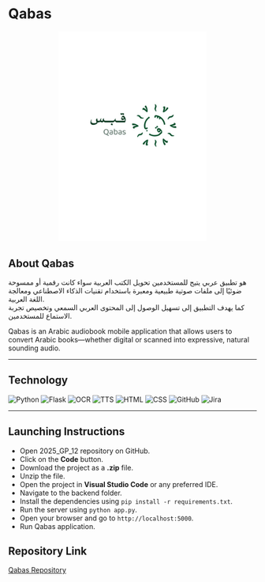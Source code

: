 # Qabas
<p align="center">
  <img src="https://github.com/Reemawk15/2025_GP_12/blob/main/Qabas%20Logoo.png?raw=true" alt="Qabas Logo" width="300">
</p>





## About Qabas
هو تطبيق عربي يتيح للمستخدمين تحويل الكتب العربية سواء كانت رقمية أو ممسوحة ضوئيًا إلى ملفات صوتية طبيعية ومعبرة باستخدام تقنيات الذكاء الاصطناعي ومعالجة اللغة العربية.  
كما يهدف التطبيق إلى تسهيل الوصول إلى المحتوى العربي السمعي وتخصيص تجربة الاستماع للمستخدمين.

Qabas is an Arabic audiobook mobile application that allows users to convert Arabic books—whether digital or scanned into expressive, natural sounding audio.

---

## Technology
![Python](https://img.shields.io/badge/Python-3776AB?logo=python&logoColor=white)
![Flask](https://img.shields.io/badge/Flask-000000?logo=flask&logoColor=white)
![OCR](https://img.shields.io/badge/OCR-4285F4?logo=google&logoColor=white)
![TTS](https://img.shields.io/badge/TTS-FF6F00?logo=googleassistant&logoColor=white)
![HTML](https://img.shields.io/badge/HTML-E34F26?logo=html5&logoColor=white)
![CSS](https://img.shields.io/badge/CSS-1572B6?logo=css3&logoColor=white)
![GitHub](https://img.shields.io/badge/GitHub-181717?logo=github&logoColor=white)
![Jira](https://img.shields.io/badge/Jira-0052CC?logo=jira&logoColor=white)

---

## Launching Instructions

- Open 2025_GP_12 repository on GitHub.  
- Click on the **Code** button.  
- Download the project as a **.zip** file.  
- Unzip the file.  
- Open the project in **Visual Studio Code** or any preferred IDE.  
- Navigate to the backend folder.  
- Install the dependencies using `pip install -r requirements.txt`.  
- Run the server using `python app.py`.  
- Open your browser and go to `http://localhost:5000`.  
- Run Qabas application.

## Repository Link
[Qabas Repository](https://github.com/Reemawk15/2025_GP_12)
